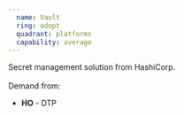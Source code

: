 ```yaml
---
  name: Vault
  ring: adopt
  quadrant: platforms
  capability: average
---
```

Secret management solution from HashiCorp.
<br/><br/>Demand from: <ul><li><strong>HO</strong> - DTP</li></ul>
